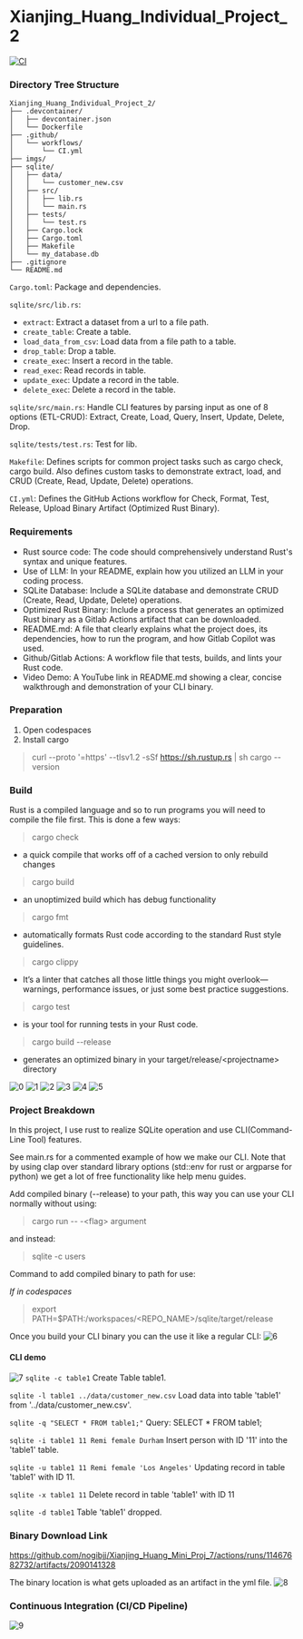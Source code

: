 # Xianjing_Huang_Individual_Project_2
[![CI](https://github.com/nogibjj/Xianjing_Huang_Mini_Proj_7/actions/workflows/CI.yml/badge.svg)](https://github.com/nogibjj/Xianjing_Huang_Mini_Proj_7/actions/workflows/CI.yml)

### Directory Tree Structure
```
Xianjing_Huang_Individual_Project_2/
├── .devcontainer/
│   ├── devcontainer.json
│   └── Dockerfile
├── .github/
│   └── workflows/
│       └── CI.yml
├── imgs/
├── sqlite/
│   ├── data/
│   │   └── customer_new.csv
│   ├── src/
│   │   ├── lib.rs
│   │   └── main.rs
│   ├── tests/
│   │   └── test.rs
│   ├── Cargo.lock
│   ├── Cargo.toml
│   ├── Makefile
│   └── my_database.db
├── .gitignore
└── README.md
```
`Cargo.toml`: Package and dependencies.

`sqlite/src/lib.rs`:
- `extract`: Extract a dataset from a url to a file path.
- `create_table`: Create a table.
- `load_data_from_csv`: Load data from a file path to a table.
- `drop_table`: Drop a table.
- `create_exec`: Insert a record in the table.
- `read_exec`: Read records in table.
- `update_exec`: Update a record in the table.
- `delete_exec`: Delete a record in the table.

`sqlite/src/main.rs`: 
Handle CLI features by parsing input as one of 8 options (ETL-CRUD): Extract, Create, Load, Query, Insert, Update, Delete, Drop. 

`sqlite/tests/test.rs`: Test for lib.

`Makefile`: Defines scripts for common project tasks such as cargo check, cargo build. Also defines custom tasks to demonstrate extract, load, and CRUD (Create, Read, Update, Delete) operations.

`CI.yml`: Defines the GitHub Actions workflow for Check, Format, Test, Release, Upload Binary Artifact (Optimized Rust Binary).

### Requirements
* Rust source code: The code should comprehensively understand Rust's syntax and unique features.
* Use of LLM: In your README, explain how you utilized an LLM in your coding process.
* SQLite Database: Include a SQLite database and demonstrate CRUD (Create, Read, Update, Delete) operations.
* Optimized Rust Binary: Include a process that generates an optimized Rust binary as a Gitlab Actions artifact that can be downloaded.
* README.md: A file that clearly explains what the project does, its dependencies, how to run the program, and how Gitlab Copilot was used.
* Github/Gitlab Actions: A workflow file that tests, builds, and lints your Rust code.
* Video Demo: A YouTube link in README.md showing a clear, concise walkthrough and demonstration of your CLI binary.


### Preparation
1. Open codespaces
2. Install cargo
>curl --proto '=https' --tlsv1.2 -sSf https://sh.rustup.rs | sh
>cargo --version

### Build
Rust is a compiled language and so to run programs you will need to compile the file first. This is done a few ways:

>cargo check

* a quick compile that works off of a cached version to only rebuild changes

>cargo build

* an unoptimized build which has debug functionality

>cargo fmt

* automatically formats Rust code according to the standard Rust style guidelines.

>cargo clippy

* It’s a linter that catches all those little things you might overlook—warnings, performance issues, or just some best practice suggestions. 

>cargo test
* is your tool for running tests in your Rust code.

>cargo build --release

* generates an optimized binary in your target/release/\<projectname> directory

![0](/imgs/000.png)
![1](/imgs/001.png)
![2](/imgs/002.png)
![3](/imgs/003.png)
![4](/imgs/004.png)
![5](/imgs/005.png)

### Project Breakdown
In this project, I use rust to realize SQLite operation and use CLI(Command-Line Tool) features.

See main.rs for a commented example of how we make our CLI. Note that by using clap over standard library options (std::env for rust or argparse for python) we get a lot of free functionality like help menu guides.

Add compiled binary (--release) to your path, this way you can use your CLI normally without using:

>cargo run -- -\<flag> argument

and instead:

>sqlite -c users

Command to add compiled binary to path for use:

*If in codespaces*

>export PATH=$PATH:/workspaces/\<REPO_NAME>/sqlite/target/release

Once you build your CLI binary you can the use it like a regular CLI:
![6](/imgs/006.png)

#### CLI demo
![7](/imgs/007.png)
`sqlite -c table1` Create Table table1.

`sqlite -l table1 ../data/customer_new.csv` Load data into table 'table1' from '../data/customer_new.csv'.

`sqlite -q "SELECT * FROM table1;"` Query: SELECT * FROM table1;

`sqlite -i table1 11 Remi female Durham` Insert person with ID '11' into the 'table1' table.

`sqlite -u table1 11 Remi female 'Los Angeles'` Updating record in table 'table1' with ID 11.

`sqlite -x table1 11` Delete record in table 'table1' with ID 11

`sqlite -d table1` Table 'table1' dropped.

### Binary Download Link
https://github.com/nogibjj/Xianjing_Huang_Mini_Proj_7/actions/runs/11467682732/artifacts/2090141328

The binary location is what gets uploaded as an artifact in the yml file.
![8](/imgs/008.png)

### Continuous Integration (CI/CD Pipeline)

![9](/imgs/009.png)


